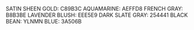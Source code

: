 SATIN SHEEN GOLD: C89B3C
AQUAMARINE: AEFFD8
FRENCH GRAY: B8B3BE
LAVENDER BLUSH: EEE5E9
DARK SLATE GRAY: 254441
BLACK BEAN: 
YLNMN BLUE: 3A506B